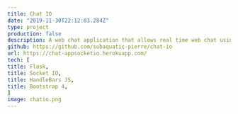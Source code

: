 ```yaml
---
title: Chat IO
date: "2019-11-30T22:12:03.284Z"
type: project
production: false
description: A web chat application that allows real time web chat using the Socket IO library to with Flask. Users can login to the app and create a new private chatroom.
github: https://github.com/subaquatic-pierre/chat-io
url: https://chat-appsocketio.herokuapp.com/
tech: [
title: Flask,
title: Socket IO,
title: HandleBars JS,
title: Bootstrap 4,
]
image: chatio.png
---
```

